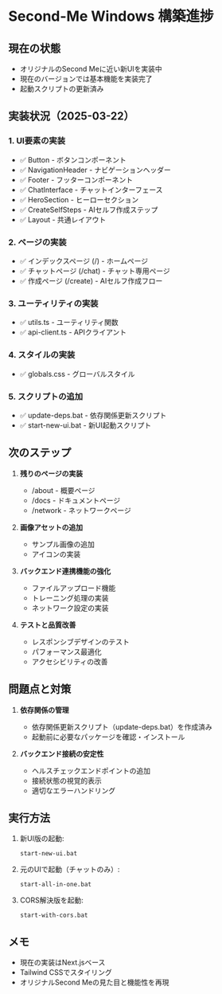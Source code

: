 # Second-Me Windows 構築進捗

## 現在の状態
- オリジナルのSecond Meに近い新UIを実装中
- 現在のバージョンでは基本機能を実装完了
- 起動スクリプトの更新済み

## 実装状況（2025-03-22）
### 1. UI要素の実装
- ✅ Button - ボタンコンポーネント
- ✅ NavigationHeader - ナビゲーションヘッダー
- ✅ Footer - フッターコンポーネント
- ✅ ChatInterface - チャットインターフェース
- ✅ HeroSection - ヒーローセクション
- ✅ CreateSelfSteps - AIセルフ作成ステップ
- ✅ Layout - 共通レイアウト

### 2. ページの実装
- ✅ インデックスページ (/) - ホームページ
- ✅ チャットページ (/chat) - チャット専用ページ
- ✅ 作成ページ (/create) - AIセルフ作成フロー

### 3. ユーティリティの実装
- ✅ utils.ts - ユーティリティ関数
- ✅ api-client.ts - APIクライアント

### 4. スタイルの実装
- ✅ globals.css - グローバルスタイル

### 5. スクリプトの追加
- ✅ update-deps.bat - 依存関係更新スクリプト
- ✅ start-new-ui.bat - 新UI起動スクリプト

## 次のステップ
1. **残りのページの実装**
   - /about - 概要ページ
   - /docs - ドキュメントページ
   - /network - ネットワークページ

2. **画像アセットの追加**
   - サンプル画像の追加
   - アイコンの実装

3. **バックエンド連携機能の強化**
   - ファイルアップロード機能
   - トレーニング処理の実装
   - ネットワーク設定の実装

4. **テストと品質改善**
   - レスポンシブデザインのテスト
   - パフォーマンス最適化
   - アクセシビリティの改善

## 問題点と対策
1. **依存関係の管理**
   - 依存関係更新スクリプト（update-deps.bat）を作成済み
   - 起動前に必要なパッケージを確認・インストール

2. **バックエンド接続の安定性**
   - ヘルスチェックエンドポイントの追加
   - 接続状態の視覚的表示
   - 適切なエラーハンドリング

## 実行方法
1. 新UI版の起動:
   ```
   start-new-ui.bat
   ```

2. 元のUIで起動（チャットのみ）:
   ```
   start-all-in-one.bat
   ```
   
3. CORS解決版を起動:
   ```
   start-with-cors.bat
   ```

## メモ
- 現在の実装はNext.jsベース
- Tailwind CSSでスタイリング
- オリジナルSecond Meの見た目と機能性を再現
